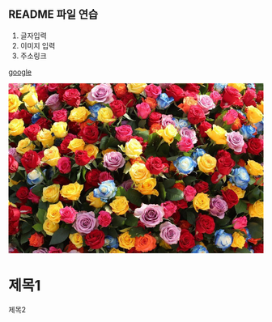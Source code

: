 ## README 파일 연습
1. 글자입력
2. 이미지 입력
3. 주소링크

[google](https://www.google.com/)

![rose](./img/rose.jpg)

제목1
=============
제목2
